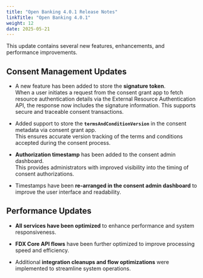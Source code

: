 ```yaml
---
title: "Open Banking 4.0.1 Release Notes"
linkTitle: "Open Banking 4.0.1"
weight: 12
date: 2025-05-21
---
```


This update contains several new features, enhancements, and performance improvements.

## Consent Management Updates

- A new feature has been added to store the **signature token**.  
  When a user initiates a request from the consent grant app to fetch resource authentication details via the External Resource Authentication API, the response now includes the signature information. This supports secure and traceable consent transactions.

- Added support to store the **`termsAndConditionVersion`** in the consent metadata via consent grant app.  
  This ensures accurate version tracking of the terms and conditions accepted during the consent process.

- **Authorization timestamp** has been added to the consent admin dashboard.  
  This provides administrators with improved visibility into the timing of consent authorizations.

- Timestamps have been **re-arranged in the consent admin dashboard** to improve the user interface and readability.

## Performance Updates

- **All services have been optimized** to enhance performance and system responsiveness.

- **FDX Core API flows** have been further optimized to improve processing speed and efficiency.

- Additional **integration cleanups and flow optimizations** were implemented to streamline system operations.
